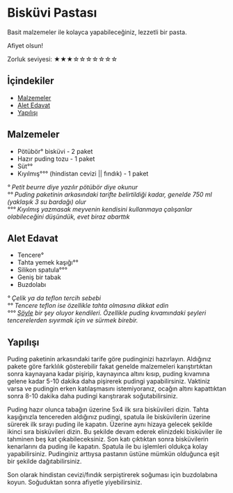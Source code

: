 # Bisküvi Pastası #

Basit malzemeler ile kolayca yapabileceğiniz, lezzetli bir pasta.

Afiyet olsun!

Zorluk seviyesi: ★★★☆☆☆☆☆☆☆

## İçindekiler ##

- [Malzemeler](#malzemeler)
- [Alet Edavat](#alet-edavat)
- [Yapılışı](#yapılışı)

## Malzemeler ##

- Pötübör° bisküvi - 2 paket
- Hazır puding tozu - 1 paket
- Süt°°
- Kıyılmış°°° (hindistan cevizi || fındık) - 1 paket

*° Petit beurre diye yazılır pötübör diye okunur*  
*°° Puding paketinin arkasındaki tarifte belirtildiği kadar, genelde 750 ml (yaklaşık 3 su bardağı) olur*  
*°°° Kıyılmış yazmasak meyvenin kendisini kullanmaya çalışanlar olabileceğini düşündük, evet biraz abarttık*

## Alet Edavat ##

- Tencere°
- Tahta yemek kaşığı°°
- Silikon spatula°°°
- Geniş bir tabak
- Buzdolabı


*° Çelik ya da teflon tercih sebebi*  
*°° Tencere teflon ise özellikle tahta olmasına dikkat edin*  
*°°° [Şöyle](http://www.gittigidiyor.com/arama/?k=silikon+spatula) bir şey oluyor kendileri. Özellikle puding kıvamındaki şeyleri tencerelerden sıyırmak için ve sürmek birebir.*

## Yapılışı ##

Puding paketinin arkasındaki tarife göre pudinginizi hazırlayın. Aldığınız pakete göre farklılık gösterebilir fakat genelde malzemeleri karıştırtıktan sonra kaynayana kadar pişirip, kaynayınca altını kısıp, puding kıvamına gelene kadar 5-10 dakika daha pişirerek pudingi yapabilirsiniz. Vaktiniz varsa ve pudingin erken katılaşmasını istemiyoranız, ocağın altını kapattıktan sonra 8-10 dakika daha pudingi karıştırarak soğutabilirsiniz.

Puding hazır olunca tabağın üzerine 5x4 ilk sıra bisküvileri dizin. Tahta kaşığınızla tencereden aldığınız pudingi, spatula ile bisküvilerin üzerine sürerek ilk sırayı puding ile kapatın. Üzerine aynı hizaya gelecek şekilde ikinci sıra bisküvileri dizin. Bu şekilde devam ederek elinizdeki bisküviler ile tahminen beş kat çıkabileceksiniz. Son katı çıktıktan sonra bisküvilerin kenarlarını da puding ile kapatın. Spatula ile bu işlemleri oldukça kolay yapabilirsiniz. Pudinginiz arttıysa pastanın üstüne mümkün olduğunca eşit bir şekilde dağıtabilirsiniz.

Son olarak hindistan cevizi/fındık serpiştirerek soğuması için buzdolabına koyun. Soğuduktan sonra afiyetle yiyebilirsiniz.
